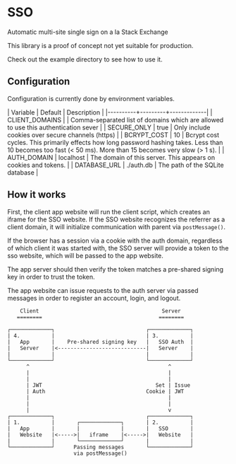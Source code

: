 SSO
===

Automatic multi-site single sign on a la Stack Exchange

This library is a proof of concept not yet suitable for production.

Check out the example directory to see how to use it.

## Configuration

Configuration is currently done by environment variables.

| Variable | Default | Description |
|----------+---------+-------------|
| CLIENT_DOMAINS | | Comma-separated list of domains which are allowed to use this authentication sever |
| SECURE_ONLY | true | Only include cookies over secure channels (https) |
| BCRYPT_COST | 10 | Bcrypt cost cycles. This primarily effects how long password hashing takes. Less than 10 becomes too fast (< 50 ms). More than 15 becomes very slow (> 1 s). |
| AUTH_DOMAIN | localhost | The domain of this server. This appears on cookies and tokens. |
| DATABASE_URL | ./auth.db | The path of the SQLite database |


## How it works

First, the client app website will run the client script, which creates an
iframe for the SSO website. If the SSO website recognizes the referrer as a
client domain, it will initialize communication with parent via `postMessage()`.

If the browser has a session via a cookie with the auth domain, regardless of
which client it was started with, the SSO server will provide a token to the
sso website, which will be passed to the app website.

The app server should then verify the token matches a pre-shared signing key in
order to trust the token.

The app website can issue requests to the auth server via passed messages in 
order to register an account, login, and logout.



        Client                                       Server
       ========                                     ========

    ┌─────────────┐                             ┌─────────────┐
    | 4.          |                             | 3.          |
    |   App       |    Pre-shared signing key   |   SSO Auth  |
    |   Server    |<----------------------------|   Server    |
    |             |                             |             |
    └─────────────┘                             └─────────────┘
          ^                                            ^
          |                                            |
          |                                            |
          | JWT                                    Set | Issue
          | Auth                                Cookie | JWT
          |                                            |
          |                                            |
          |                                            v
    ┌─────────────┐                             ┌─────────────┐
    | 1.          |       ┌─────────────┐       | 2.          |
    |   App       |       |             |       |   SSO       |
    |   Website   |<----->|   iframe    |<----->|   Website   |
    |             |       └─────────────┘       |             |
    └─────────────┘      Passing messages       └─────────────┘
                         via postMessage()
